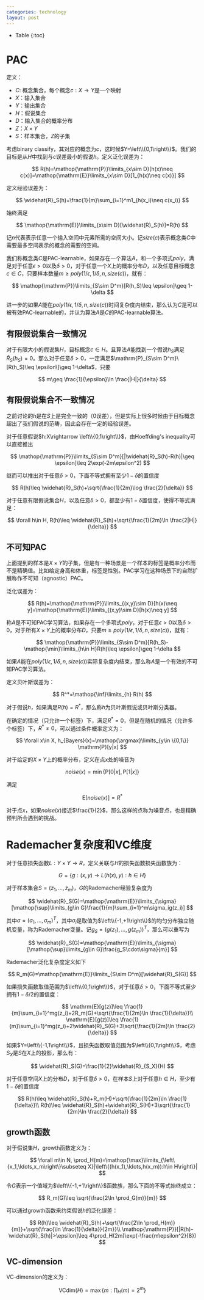 ```yaml
---
categories: technology
layout: post
---
```


- Table
{:toc}

# PAC

定义：

- $C$: 概念集合，每个概念$c:X\rightarrow Y$是一个映射
- $X$：输入集合
- $Y$：输出集合
- $H$：假说集合
- $D$：输入集合的概率分布
- $Z$：$X\times Y$
- $S$：样本集合，$Z$的子集
 
考虑binary classify，其对应的概念为$c$，这时候$Y=\left\\{0,1\right\\}$。我们的目标是从$H$中找到与$c$误差最小的假说$h$。定义泛化误差为：

$$
R(h)=\mathop{\mathrm{P}}\limits_{x\sim D}[h(x)\neq c(x)]=\mathop{\mathrm{E}}\limits_{x\sim D}[1_{h(x)\neq c(x)}]
$$

定义经验误差为：

$$
\widehat{R}_S(h)=\frac{1}{m}\sum_{i=1}^m1_{h(x_i)\neq c(x_i)}
$$

始终满足

$$
\mathop{\mathrm{E}}\limits_{x\sim D}[\widehat{R}_S(h)]=R(h)
$$

记$n$代表表示任意一个输入空间中元素所需的空间大小。记$size(c)$表示概念类$C$中需要最多空间表示的概念的需要的空间。

我们称概念类$C$是PAC-learnable，如果存在一个算法$A$，和一个多项式$poly$，满足对于任意$\epsilon>0$以及$\delta>0$，对于任意一个$X$上的概率分布$D$，以及任意目标概念$c\in C$，只要样本数量$m\geq poly(1/\epsilon,1/\delta,n,size(c))$，就有：

$$
\mathop{\mathrm{P}}\limits_{S\sim D^m}[R(h_S)\leq \epsilon]\geq 1-\delta
$$

进一步的如果$A$能在$poly(1/\epsilon,1/\delta,n,size(c))$时间复杂度内结束，那么认为$C$是可以被有效PAC-learnable的，并认为算法$A$是$C$的PAC-learnable算法。

## 有限假说集合一致情况

对于有限大小的假说集$H$，目标概念$c\in H$。且算法$A$能找到一个假说$h_S$满足$\widehat{R}_S(h_S)=0$。那么对于任意$\delta>0$，一定满足$\mathrm{P}_{S\sim D^m}\[R(h_S)\leq \epsilon\]\geq 1-\delta$，只要

$$
m\geq \frac{1}{\epsilon}\ln \frac{|H|}{\delta}
$$

## 有限假说集合不一致情况

之前讨论的$h$是在$S$上是完全一致的（$0$误差），但是实际上很多时候由于目标概念超出了我们假说的范畴，因此会存在一定的经验误差。

对于任意假说$h:X\rightarrow \left\\{0,1\right\\}$，由Hoeffding's inequality可以直接推出

$$
\mathop{\mathrm{P}}\limits_{S\sim D^m}[|\widehat{R}_S(h)-R(h)|\geq \epsilon]\leq 2\exp(-2m\epsilon^2)
$$

继而可以推出对于任意$\delta>0$，下面不等式拥有至少$1-\delta$的置信度

$$
R(h)\leq \widehat{R}_S(h)+\sqrt{\frac{1}{2m}\log \frac{2}{\delta}}
$$


对于任意有限假说集合$H$，以及任意$\delta>0$，都至少有$1-\delta$置信度，使得不等式满足：

$$
\forall h\in H, R(h)\leq \widehat{R}_S(h)+\sqrt{\frac{1}{2m}\ln \frac{2|H|}{\delta}}
$$

## 不可知PAC

上面提到的样本是$X\times Y$的子集，但是有一种场景是一个样本的标签是概率分布而不是精确值。比如给定身高和体重，标签是性别。PAC学习在这种场景下的自然扩展称作不可知（agnostic）PAC。

泛化误差为：

$$
R(h)=\mathop{\mathrm{P}}\limits_{(x,y)\sim D}[h(x)\neq y]=\mathop{\mathrm{E}}\limits_{(x,y)\sim D}[h(x)\neq y]
$$

称$A$是不可知PAC学习算法，如果存在一个多项式$poly$，对于任意$\epsilon>0$以及$\delta>0$，对于所有$X\times Y$上的概率分布$D$，只要$m\geq poly(1/\epsilon,1/\delta,n,size(c))$，就有：

$$
\mathop{\mathrm{P}}\limits_{S\sim D^m}[R(h_S)-\mathop{\min}\limits_{h\in H}R(h)\leq \epsilon]\geq 1-\delta
$$

如果$A$能在$poly(1/\epsilon,1/\delta,n,size(c))$实际复杂度内结束，那么称$A$是一个有效的不可知PAC学习算法。

定义贝叶斯误差为：

$$
R^*=\mathop{\inf}\limits_{h} R(h)
$$

对于假说$h$，如果满足$R(h)=R^*$，那么称$h$为贝叶斯假说或贝叶斯分类器。

在确定的情况（只允许一个标签）下，满足$R^*=0$，但是在随机的情况（允许多个标签）下，$R^*\neq 0$，可以通过条件概率定义为：

$$
\forall x\in X, h_{Bayers}(x)=\mathop{\argmax}\limits_{y\in \{0,1\}} \mathrm{P}[y|x]
$$

对于给定的$X\times Y$上的概率分布，定义在点$x$处的噪音为

$$
noise(x)=\min\{\mathrm{P}[0|x],\mathrm{P}[1|x]\}
$$

满足

$$
\mathrm{E}[noise(x)]=R^*
$$

对于点$x$，如果$noise(x)$接近$\frac{1}{2}$，那么这样的点称为噪音点，也是精确预判所会遇到的挑战。

# Rademacher复杂度和VC维度

对于任意损失函数$L:Y\times Y\rightarrow R$，定义关联与$H$的损失函数损失函数族为：

$$
G=\{g:(x,y)\rightarrow L(h(x),y):h\in H\}
$$

对于样本集合$S=(z_1,\ldots,z_m)$，$G$的Rademacher经验复杂度为

$$
\widehat{R}_S(G)=\mathop{\mathrm{E}}\limits_{\sigma}[\mathop{\sup}\limits_{g\in G}\frac{1}{m}\sum_{i=1}^m\sigma_ig(z_i)]
$$

其中$\sigma=(\sigma_1,\ldots,\sigma_m)^T$，其中$\sigma_i$是取值为$\left\\{-1,+1\right\\}$的均匀分布独立随机变量，称为Rademacher变量。记$g_S=(g(z_1),\ldots,g(z_m))^T$，那么可以重写为

$$
\widehat{R}_S(G)=\mathop{\mathrm{E}}\limits_{\sigma}[\mathop{\sup}\limits_{g\in G}\frac{g_S\cdot\sigma}{m}]
$$

Rademacher泛化复杂度定义如下

$$
R_m(G)=\mathop{\mathrm{E}}\limits_{S\sim D^m}[\widehat{R}_S(G)]
$$

如果损失函数取值范围为$\left\\{0,1\right\\}$，对于任意$\delta>0$，下面不等式至少拥有$1-\delta/2$的置信度：

$$
\mathrm{E}[g(z)]\leq \frac{1}{m}\sum_{i=1}^mg(z_i)+2R_m(G)+\sqrt{\frac{1}{2m}\ln \frac{1}{\delta}}\\
\mathrm{E}[g(z)]\leq \frac{1}{m}\sum_{i=1}^mg(z_i)+2\widehat{R}_S(G)+3\sqrt{\frac{1}{2m}\ln \frac{2}{\delta}}
$$

如果$Y=\left\\{-1,1\right\\}$，且损失函数取值范围为$\left\\{0,1\right\\}$，考虑$S_X$是$S$在$X$上的投影，那么有：

$$
\widehat{R}_S(G)=\frac{1}{2}\widehat{R}_{S_X}(H)
$$

对于任意空间$X$上的分布$D$，对于任意$\delta>0$，在样本$S$上对于任意$h\in H$，至少有$1-\delta$的置信度

$$
R(h)\leq \widehat{R}_S(h)+R_m(H)+\sqrt{\frac{1}{2m}\ln \frac{1}{\delta}}\\
R(h)\leq \widehat{R}_S(h)+\widehat{R}_S(H)+3\sqrt{\frac{1}{2m}\ln \frac{2}{\delta}}
$$

## growth函数

对于假说集$H$，growth函数定义为：

$$
\forall m\in N, \prod_H(m)=\mathop{\max}\limits_{\left\{x_1,\ldots,x_m\right\}\subseteq X}|\left\{(h(x_1),\ldots,h(x_m)):h\in H\right\}|
$$

令$G$表示一个值域为$\left\\{-1,+1\right\\}$函数族，那么下面的不等式始终成立：

$$
R_m(G)\leq \sqrt{\frac{2\ln \prod_G(m)}{m}}
$$

可以通过growth函数来约束假说$h$的泛化误差：

$$
R(h)\leq \widehat{R}_S(h)+\sqrt{\frac{2\ln \prod_H(m)}{m}}+\sqrt{\frac{\ln \frac{1}{\delta}}{2m}}\\
\mathop{\mathrm{P}}[|R(h)-\widehat{R}_S(h)|>\epsilon]\leq 4\prod_H(2m)\exp(-\frac{m\epsilon^2}{8})
$$

## VC-dimension

VC-dimension的定义为：

$$
\mathrm{VCdim}(H)=\max\left\{m:\prod_H(m)=2^m\right\}
$$